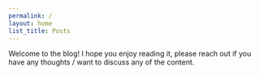 ```yaml
---
permalink: /
layout: home
list_title: Posts
---
```


Welcome to the blog! I hope you enjoy reading it, please reach out if you have any thoughts / want to discuss any of the content.
